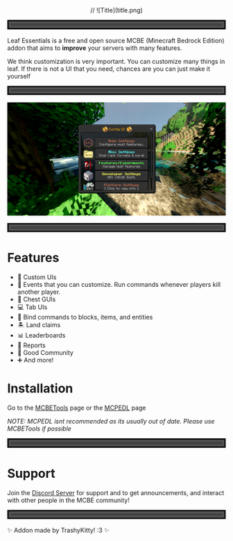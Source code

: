 <div align="center">
//
![Title](title.png)

</div>

![Divider](divider.png)

Leaf Essentials is a free and open source MCBE (Minecraft Bedrock Edition) addon that aims to **improve** your servers with many features.

We think customization is very important. You can customize many things in leaf. If there is not a UI that you need, chances are you can just make it yourself

![Divider](divider.png)

![A picture of the leaf Config UI](image.png)

![Divider](divider.png)

# Features
- 🎨 Custom UIs
- 📃 Events that you can customize. Run commands whenever players kill another player.
- 💼 Chest GUIs
- 💻 Tab UIs
- 🔗 Bind commands to blocks, items, and entities
- 🏝️ Land claims
- 📊 Leaderboards
- 🔨 Reports
- 💬 Good Community
- ➕ And more!

# Installation
Go to the [MCBETools](https://mcbetools.com/s/leaf) page or the [MCPEDL](https://mcpedl.com/leaf) page

*NOTE: MCPEDL isnt recommended as its usually out of date. Please use MCBETools if possible*

![Divider](divider.png)

# Support

Join the [Discord Server](https://discord.gg/EU7dcxUr2F) for support and to get announcements, and interact with other people in the MCBE community!

![Divider](divider.png)

✨ Addon made by TrashyKitty! :3 ✨